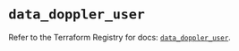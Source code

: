 # `data_doppler_user`

Refer to the Terraform Registry for docs: [`data_doppler_user`](https://registry.terraform.io/providers/dopplerhq/doppler/1.21.0/docs/data-sources/user).
